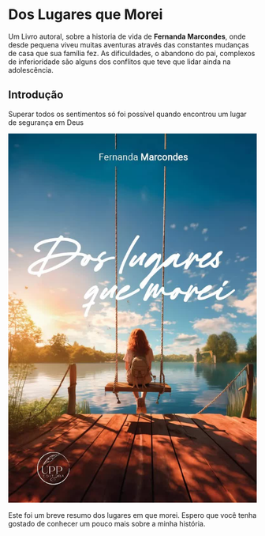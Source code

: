 # Dos Lugares que Morei

Um Livro autoral, sobre a historia de vida de **Fernanda Marcondes**, onde desde pequena viveu muitas aventuras através das constantes mudanças de casa que sua família fez. As dificuldades, o abandono do pai, complexos de inferioridade são alguns dos conflitos que teve que lidar ainda na adolescência.

## Introdução

Superar todos os sentimentos só foi possível quando encontrou um lugar de segurança em Deus

![Fernanda Marcondes](./assets/img/capa.jpg)

Este foi um breve resumo dos lugares em que morei. Espero que você tenha gostado de conhecer um pouco mais sobre a minha história.
